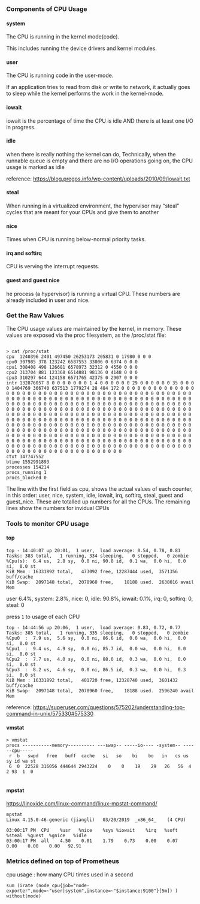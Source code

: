 ### Components of CPU Usage

#### system

The CPU is running in the kernel mode(code). 

This includes running the device drivers and kernel modules.

#### user

The CPU is running code in the user-mode. 

If an application tries to read from disk or write to network, it actually goes to sleep while the kernel performs the work in the kernel-mode.

#### iowait

iowait is the percentage of time the CPU is idle AND there is at least one I/O in progress.

#### idle

when there is really nothing the kernel can do, Technically, when the runnable queue is empty and there are no I/O operations going on, the CPU usage is marked as idle

reference: https://blog.pregos.info/wp-content/uploads/2010/09/iowait.txt

#### steal

When running in a virtualized environment, the hypervisor may “steal” cycles that are meant for your CPUs and give them to another

#### nice

Times when CPU is running below-normal priority tasks.

#### irq and softirq

CPU is verving the interrupt requests.

#### guest and guest nice
he process (a hypervisor) is running a virtual CPU. These numbers are already included in user and nice.

### Get the Raw Values

The CPU usage values are maintained by the kernel, in memory. These values are exposed via the proc filesystem, as the /proc/stat file:

```

> cat /proc/stat
cpu  1240396 2401 497450 26253173 205831 0 17980 0 0 0
cpu0 307985 378 123242 6587553 33006 0 6374 0 0 0
cpu1 308408 498 126681 6578973 32312 0 4550 0 0 0
cpu2 313704 881 123368 6514881 98136 0 4148 0 0 0
cpu3 310297 644 124158 6571765 42375 0 2907 0 0 0
intr 132876057 8 0 0 0 0 0 0 0 1 4 0 0 0 0 0 0 29 0 0 0 0 0 0 35 0 0 0 0 1404769 366740 637513 1779274 28 484 172 0 0 0 0 0 0 0 0 0 0 0 0 0 0 0 0 0 0 0 0 0 0 0 0 0 0 0 0 0 0 0 0 0 0 0 0 0 0 0 0 0 0 0 0 0 0 0 0 0 0 0 0 0 0 0 0 0 0 0 0 0 0 0 0 0 0 0 0 0 0 0 0 0 0 0 0 0 0 0 0 0 0 0 0 0 0 0 0 0 0 0 0 0 0 0 0 0 0 0 0 0 0 0 0 0 0 0 0 0 0 0 0 0 0 0 0 0 0 0 0 0 0 0 0 0 0 0 0 0 0 0 0 0 0 0 0 0 0 0 0 0 0 0 0 0 0 0 0 0 0 0 0 0 0 0 0 0 0 0 0 0 0 0 0 0 0 0 0 0 0 0 0 0 0 0 0 0 0 0 0 0 0 0 0 0 0 0 0 0 0 0 0 0 0 0 0 0 0 0 0 0 0 0 0 0 0 0 0 0 0 0 0 0 0 0 0 0 0 0 0 0 0 0 0 0 0 0 0 0 0 0 0 0 0 0 0 0 0 0 0 0 0 0 0 0 0 0 0 0 0 0 0 0 0 0 0 0 0 0 0 0 0 0 0 0 0 0 0 0 0 0 0 0 0 0 0 0 0 0 0 0 0 0 0 0 0 0 0 0 0 0 0 0 0 0 0 0 0 0 0 0 0 0 0 0 0 0 0 0 0 0 0 0 0 0 0 0 0 0 0 0 0 0 0 0 0 0 0 0 0 0 0 0 0 0 0 0 0 0 0 0 0 0 0 0 0 0 0 0 0 0 0 0 0 0 0 0 0 0 0 0 0 0 0 0 0 0 0 0 0 0 0 0 0 0 0 0 0 0 0 0 0 0 0 0 0 0 0 0 0 0 0 0 0 0 0 0 0 0 0 0 0 0 0 0 0 0 0 0 0 0 0 0 0 0 0 0 0 0 0 0
ctxt 347747552
btime 1552991893
processes 154214
procs_running 1
procs_blocked 0
```
The line with the first field as cpu, shows the actual values of each counter, in this order: user, nice, system, idle, iowait, irq, softirq, steal, guest and guest_nice. These are totalled up numbers for all the CPUs. The remaining lines show the numbers for invidual CPUs

### Tools to monitor CPU usage

#### top

```
top - 14:40:07 up 20:01,  1 user,  load average: 0.54, 0.78, 0.81
Tasks: 383 total,   1 running, 334 sleeping,   0 stopped,   0 zombie
%Cpu(s):  6.4 us,  2.8 sy,  0.0 ni, 90.8 id,  0.1 wa,  0.0 hi,  0.0 si,  0.0 st
KiB Mem : 16331892 total,   473092 free, 12287444 used,  3571356 buff/cache
KiB Swap:  2097148 total,  2078960 free,    18188 used.  2638016 avail Mem 

```
user 6.4%, system: 2.8%, nice: 0, idle: 90.8%, iowait: 0.1%, irq: 0, softirq: 0, steal: 0 

press `1` to usage of each CPU

```
top - 14:44:56 up 20:06,  1 user,  load average: 0.83, 0.72, 0.77
Tasks: 385 total,   1 running, 335 sleeping,   0 stopped,   0 zombie
%Cpu0  :  7.9 us,  5.6 sy,  0.0 ni, 86.6 id,  0.0 wa,  0.0 hi,  0.0 si,  0.0 st
%Cpu1  :  9.4 us,  4.9 sy,  0.0 ni, 85.7 id,  0.0 wa,  0.0 hi,  0.0 si,  0.0 st
%Cpu2  :  7.7 us,  4.0 sy,  0.0 ni, 88.0 id,  0.3 wa,  0.0 hi,  0.0 si,  0.0 st
%Cpu3  :  8.2 us,  4.6 sy,  0.0 ni, 86.5 id,  0.3 wa,  0.0 hi,  0.3 si,  0.0 st
KiB Mem : 16331892 total,   401720 free, 12328740 used,  3601432 buff/cache
KiB Swap:  2097148 total,  2078960 free,    18188 used.  2596240 avail Mem
```
reference: https://superuser.com/questions/575202/understanding-top-command-in-unix/575330#575330

#### vmstat
```
> vmstat
procs -----------memory---------- ---swap-- -----io---- -system-- ------cpu-----
 r  b   swpd   free   buff  cache   si   so    bi    bo   in   cs us sy id wa st
 6  0  22528 316056 444644 2943224    0    0    19    29   26   56  4  2 93  1  0
 
```
#### mpstat
https://linoxide.com/linux-command/linux-mpstat-command/

```
mpstat
Linux 4.15.0-46-generic (jiangli) 	03/20/2019 	_x86_64_	(4 CPU)

03:00:17 PM  CPU    %usr   %nice    %sys %iowait    %irq   %soft  %steal  %guest  %gnice   %idle
03:00:17 PM  all    4.50    0.01    1.79    0.73    0.00    0.07    0.00    0.00    0.00   92.91
```


### Metrics defined on top of Prometheus

cpu usage : how many CPU times used in a second
```
sum (irate (node_cpu{job="node-exporter",mode=~"user|system",instance=~"$instance:9100"}[5m]) ) without(mode)
```

